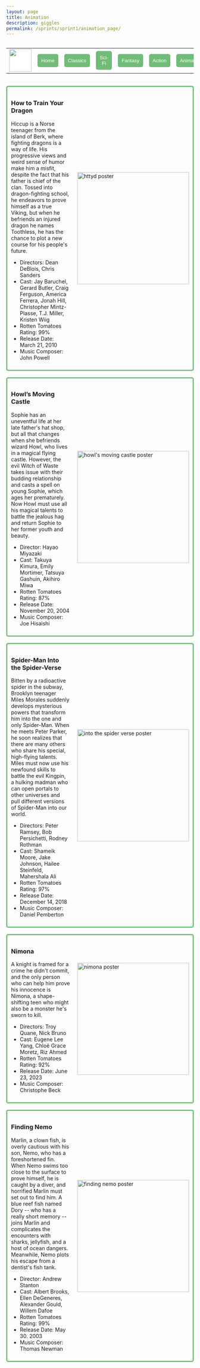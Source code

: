 ```yaml
---
layout: page
title: Animation
description: giggles
permalink: /sprints/sprint1/animation_page/
---
```

<style>
    .movie_menu {
        background-color: white;
        display: flex;
        align-items: center;
    }
    
    .movie_button {
        color: white;
        background-color: #71BC78;
        border: none;
        border-radius: 5px;
        padding: 10px;
    }
    .movie_box {
        border-style: solid;
        border-width: 3px;
        border-radius: 5px;
        border-color: #71BC78;
        padding: 10px;
        display: flex;
        gap: 20px;
        align-items: center;
    }
</style>
<html>
<body>
<!-- Template
    <div class="movie_box">
        <div>
            <h3></h3>
            <p></p>
                <ul>
                    <li></li>
                    <li></li>
                    <li></li>
                    <li></li>
                    <li></li>
                </ul>
        </div>
    </div>
    <br>
    -->
    <div class="movie_menu">
            <table>
                <tr>
                    <td><img src="{{site.baseurl}}/images/sprints/sprint1_images/movie_blog.png" height="60" title="GH Pages" alt=""></td>
                    <td><a href="/aditi_bandaru_csp_2025/sprint1_miniproject/index"><button class="movie_button">Home</button></a></td>
                    <td><a href="/aditi_bandaru_csp_2025/sprints/sprint1/classics_page/index"><button class="movie_button">Classics</button></a></td>
                    <td><a href="/aditi_bandaru_csp_2025/sprints/sprint1/sci_fi_page/index"><button class="movie_button">Sci-Fi</button></a></td>
                    <td><a href="/aditi_bandaru_csp_2025/sprints/sprint1/fantasy_page/index"><button class="movie_button">Fantasy</button></a></td>
                    <td><a href="/aditi_bandaru_csp_2025/sprints/sprint1/action_page/index"><button class="movie_button">Action</button></a></td>
                    <td><a href="/aditi_bandaru_csp_2025/sprints/sprint1/animation_page/index"><button class="movie_button">Animation</button></a></td>
                </tr>
            </table>
    </div>
    <br>
    <div class="movie_box">
        <div>
            <h3>How to Train Your Dragon</h3>
            <p>Hiccup is a Norse teenager from the island of Berk, where fighting dragons is a way of life. His progressive views and weird sense of humor make him a misfit, despite the fact that his father is chief of the clan. Tossed into dragon-fighting school, he endeavors to prove himself as a true Viking, but when he befriends an injured dragon he names Toothless, he has the chance to plot a new course for his people's future.</p>
                <ul>
                    <li>Directors: Dean DeBlois, Chris Sanders</li>
                    <li>Cast: Jay Baruchel, Gerard Butler, Craig Ferguson, America Ferrera, Jonah Hill, Christopher Mintz-Plasse, T.J. Miller, Kristen Wiig</li>
                    <li>Rotten Tomatoes Rating: 99%</li>
                    <li>Release Date: March 21, 2010</li>
                    <li>Music Composer: John Powell</li>
                </ul>
        </div>
        <img src="{{site.baseurl}}/images/sprints/sprint1_images/movie_posters/httyd.jpg" alt="httyd poster" height="300">
    </div>
    <br>
    <div class="movie_box">
        <div>
            <h3>Howl’s Moving Castle</h3>
            <p>Sophie has an uneventful life at her late father's hat shop, but all that changes when she befriends wizard Howl, who lives in a magical flying castle. However, the evil Witch of Waste takes issue with their budding relationship and casts a spell on young Sophie, which ages her prematurely. Now Howl must use all his magical talents to battle the jealous hag and return Sophie to her former youth and beauty.</p>
                <ul>
                    <li>Director: Hayao Miyazaki</li>
                    <li>Cast: Takuya Kimura, Emily Mortimer, Tatsuya Gashuin, Akihiro Miwa</li>
                    <li>Rotten Tomatoes Rating: 87%</li>
                    <li>Release Date: November 20, 2004</li>
                    <li>Music Composer: Joe Hisaishi</li>
                </ul>
        </div>
        <img src="{{site.baseurl}}/images/sprints/sprint1_images/movie_posters/howl's_moving_castle.jpg" alt="howl's moving castle poster" height="300">
    </div>
    <br>
    <div class="movie_box">
        <div>
            <h3>Spider-Man Into the Spider-Verse</h3>
            <p>Bitten by a radioactive spider in the subway, Brooklyn teenager Miles Morales suddenly develops mysterious powers that transform him into the one and only Spider-Man. When he meets Peter Parker, he soon realizes that there are many others who share his special, high-flying talents. Miles must now use his newfound skills to battle the evil Kingpin, a hulking madman who can open portals to other universes and pull different versions of Spider-Man into our world.</p>
                <ul>
                    <li>Directors: Peter Ramsey, Bob Persichetti, Rodney Rothman </li>
                    <li>Cast: Shameik Moore, Jake Johnson, Hailee Steinfeld, Mahershala Ali</li>
                    <li>Rotten Tomatoes Rating: 97%</li>
                    <li>Release Date: December 14, 2018</li>
                    <li>Music Composer: Daniel Pemberton</li>
                </ul>
        </div>
        <img src="{{site.baseurl}}/images/sprints/sprint1_images/movie_posters/into_the_spiderverse.jpg" alt="into the spider verse poster" height="300">
    </div>
    <br>
    <div class="movie_box">
        <div>
            <h3>Nimona</h3>
            <p>A knight is framed for a crime he didn't commit, and the only person who can help him prove his innocence is Nimona, a shape-shifting teen who might also be a monster he's sworn to kill.</p>
                <ul>
                    <li>Directors: Troy Quane, Nick Bruno</li>
                    <li>Cast: Eugene Lee Yang, Chloë Grace Moretz, Riz Ahmed</li>
                    <li>Rotten Tomatoes Rating: 92%</li>
                    <li>Release Date: June 23, 2023</li>
                    <li>Music Composer: Christophe Beck</li>
                </ul>
        </div>
        <img src="{{site.baseurl}}/images/sprints/sprint1_images/movie_posters/nimona.jpg" alt="nimona poster" height="300">
    </div>
    <br>
    <div class="movie_box">
        <div>
            <h3>Finding Nemo</h3>
            <p>Marlin, a clown fish, is overly cautious with his son, Nemo, who has a foreshortened fin. When Nemo swims too close to the surface to prove himself, he is caught by a diver, and horrified Marlin must set out to find him. A blue reef fish named Dory -- who has a really short memory -- joins Marlin and complicates the encounters with sharks, jellyfish, and a host of ocean dangers. Meanwhile, Nemo plots his escape from a dentist's fish tank.</p>
                <ul>
                    <li>Director: Andrew Stanton</li>
                    <li>Cast: Albert Brooks, Ellen DeGeneres, Alexander Gould, Willem Dafoe</li>
                    <li>Rotten Tomatoes Rating: 99%</li>
                    <li>Release Date: May 30. 2003</li>
                    <li>Music Composer: Thomas Newman</li>
                </ul>
        </div>
        <img src="{{site.baseurl}}/images/sprints/sprint1_images/movie_posters/finding_nemo.webp" alt="finding nemo poster" height="300">
    </div>
    <br>
</body>
</html>
